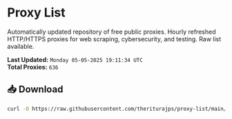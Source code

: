 # Proxy List

Automatically updated repository of free public proxies. Hourly refreshed HTTP/HTTPS proxies for web scraping, cybersecurity, and testing. Raw list available.

**Last Updated:** `Monday 05-05-2025 19:11:34 UTC`  
**Total Proxies:** `636`

## 📥 Download
```bash
curl -O https://raw.githubusercontent.com/theriturajps/proxy-list/main/proxies.txt
